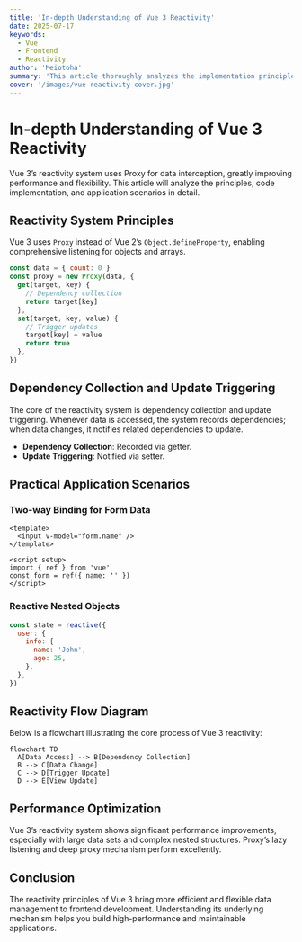 ```yaml
---
title: 'In-depth Understanding of Vue 3 Reactivity'
date: 2025-07-17
keywords:
  - Vue
  - Frontend
  - Reactivity
author: 'Meiotoha'
summary: 'This article thoroughly analyzes the implementation principles of Vue 3’s reactivity system, with code examples and practical scenarios to help developers master reactive programming.'
cover: '/images/vue-reactivity-cover.jpg'
---
```


# In-depth Understanding of Vue 3 Reactivity

Vue 3’s reactivity system uses Proxy for data interception, greatly improving performance and flexibility. This article will analyze the principles, code implementation, and application scenarios in detail.

## Reactivity System Principles

Vue 3 uses `Proxy` instead of Vue 2’s `Object.defineProperty`, enabling comprehensive listening for objects and arrays.

```js
const data = { count: 0 }
const proxy = new Proxy(data, {
  get(target, key) {
    // Dependency collection
    return target[key]
  },
  set(target, key, value) {
    // Trigger updates
    target[key] = value
    return true
  },
})
```

## Dependency Collection and Update Triggering

The core of the reactivity system is dependency collection and update triggering. Whenever data is accessed, the system records dependencies; when data changes, it notifies related dependencies to update.

- **Dependency Collection**: Recorded via getter.
- **Update Triggering**: Notified via setter.

## Practical Application Scenarios

### Two-way Binding for Form Data

```vue
<template>
  <input v-model="form.name" />
</template>

<script setup>
import { ref } from 'vue'
const form = ref({ name: '' })
</script>
```

### Reactive Nested Objects

```js
const state = reactive({
  user: {
    info: {
      name: 'John',
      age: 25,
    },
  },
})
```

## Reactivity Flow Diagram

Below is a flowchart illustrating the core process of Vue 3 reactivity:

```mermaid
flowchart TD
  A[Data Access] --> B[Dependency Collection]
  B --> C[Data Change]
  C --> D[Trigger Update]
  D --> E[View Update]
```

## Performance Optimization

Vue 3’s reactivity system shows significant performance improvements, especially with large data sets and complex nested structures. Proxy’s lazy listening and deep proxy mechanism perform excellently.

## Conclusion

The reactivity principles of Vue 3 bring more efficient and flexible data management to frontend development. Understanding its underlying mechanism helps you build high-performance and maintainable applications.
